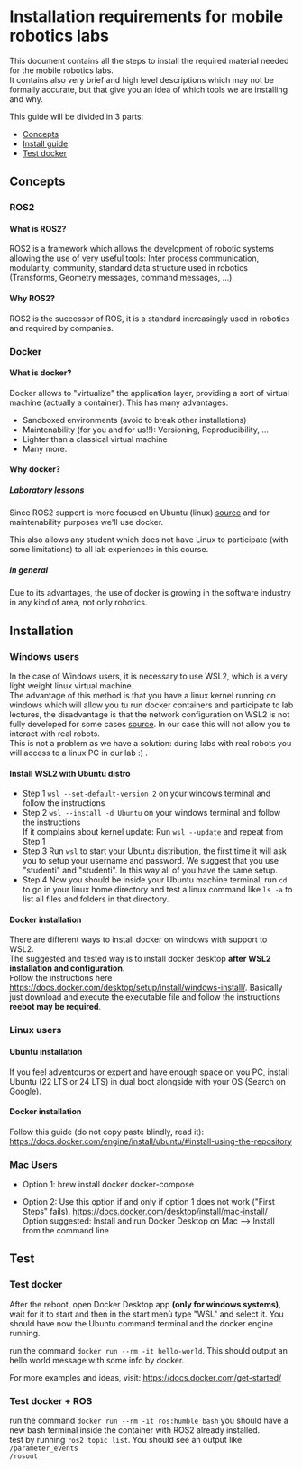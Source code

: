 # Installation requirements for mobile robotics labs
This document contains all the steps to install the required material needed for the mobile robotics labs.<br>
It contains also very brief and high level descriptions which may not be formally accurate, but that give you an idea of which tools we are installing and why.

This guide will be divided in 3 parts:
- [Concepts](#concepts)
- [Install guide](#installation)
- [Test docker](#test-docker)

## Concepts 
### ROS2
#### What is ROS2?
ROS2 is a framework which allows the development of robotic systems allowing the use of very useful tools: Inter process communication, modularity, community, standard data structure used in robotics (Transforms, Geometry messages, command messages, ...).

#### Why ROS2?
ROS2 is the successor of ROS, it is a standard increasingly used in robotics and required by companies.

### Docker

#### What is docker?
Docker allows to "virtualize" the application layer, providing a sort of virtual machine (actually a container).
This has many advantages:
- Sandboxed environments (avoid to break other installations)
- Maintenability (for you and for us!!): Versioning, Reproducibility, ...
- Lighter than a classical virtual machine
- Many more.


#### Why docker?

##### Laboratory lessons
Since ROS2 support is more focused on Ubuntu (linux) [source](https://www.ros.org/reps/rep-2000.html#humble-hawksbill-may-2022-may-2027) and for maintenability purposes we'll use docker.<br>

This also allows any student which does not have Linux to participate (with some limitations) to all lab experiences in this course.

##### In general

Due to its advantages, the use of docker is growing in the software industry in any kind of area, not only robotics.


## Installation

### Windows users
In the case of Windows users, it is necessary to use WSL2, which is a very light weight linux virtual machine.<br>
The advantage of this method is that you have a linux kernel running on windows which will allow you tu run docker containers and participate to lab lectures, the disadvantage is that the network configuration on WSL2 is not fully developed for some cases [source](https://github.com/microsoft/WSL/issues/10735#issuecomment-2221511180). In our case this will not allow you to interact with real robots.<br>
This is not a problem as we have a solution: during labs with real robots you will access to a linux PC in our lab :) .

#### Install WSL2 with Ubuntu distro
- Step 1 `wsl --set-default-version 2` on your windows terminal and follow the instructions<br> 
- Step 2 `wsl --install -d Ubuntu` on your windows terminal and follow the instructions<br>
If it complains about kernel update:
Run `wsl --update` and repeat from Step 1
- Step 3 Run `wsl` to start your Ubuntu distribution, the first time it will ask you to setup your username and password. We suggest that you use "studenti" and "studenti". In this way all of you have the same setup.<br>
- Step 4 Now you should be inside your Ubuntu machine terminal, run `cd` to go in your linux home directory and test a linux command like `ls -a` to list all files and folders in that directory.

#### Docker installation
There are different ways to install docker on windows with support to WSL2.<br>
The suggested and tested way is to install docker desktop **after WSL2 installation and configuration**.<br>
Follow the instructions here https://docs.docker.com/desktop/setup/install/windows-install/. Basically just download and execute the executable file and follow the instructions **reebot may be required**.



### Linux users

#### Ubuntu installation
If you feel adventouros or expert and have enough space on you PC, install Ubuntu (22 LTS or 24 LTS) in dual boot alongside with your OS (Search on Google).<br>

#### Docker installation
Follow this guide (do not copy paste blindly, read it): <br>
https://docs.docker.com/engine/install/ubuntu/#install-using-the-repository


### Mac Users

- Option 1: brew install docker docker-compose

- Option 2: Use this option if and only if option 1 does not work ("First Steps" fails). https://docs.docker.com/desktop/install/mac-install/ Option suggested: Install and run Docker Desktop on Mac --> Install from the command line


## Test

### Test docker
After the reboot, open Docker Desktop app **(only for windows systems)**, wait for it to start and then in the start menù type "WSL" and select it. You should have now the Ubuntu command terminal and the docker engine running.<br>

run the command `docker run --rm -it hello-world`. This should output an hello world message with some info by docker.<br>

For more examples and ideas, visit: https://docs.docker.com/get-started/

### Test docker + ROS
run the command `docker run --rm -it ros:humble bash` you should have a new bash terminal inside the container with ROS2 already installed.<br>
test by running `ros2 topic list`. You should see an output like:<br>
`/parameter_events`<br>
`/rosout`<br>

